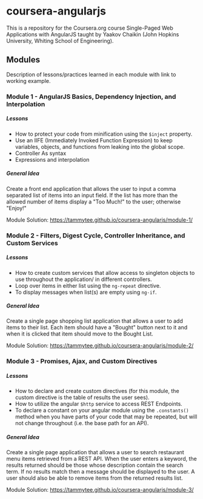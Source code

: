 # coursera-angularjs
This is a repository for the Coursera.org course Single-Paged Web Applications with AngularJS
taught by Yaakov Chaikin (John Hopkins University, Whiting School of Engineering).

## Modules 

Description of lessons/practices learned in each module with link to working example.

### Module 1 - AngularJS Basics, Dependency Injection, and Interpolation

##### Lessons
+ How to protect your code from minification using the `$inject` property. 
+ Use an IIFE (Immediately Invoked Function Expression) to keep variables, objects, and functions
from leaking into the global scope.
+ Controller As syntax
+ Expressions and interpolation


##### General Idea

Create a front end application that allows the user to input a comma separated list of items
into an input field. If the list has more than the allowed number of items display a "Too Much!"
to the user; otherwise "Enjoy!"

Module Solution: https://tammytee.github.io/coursera-angularjs/module-1/

### Module 2 - Filters, Digest Cycle, Controller Inheritance, and Custom Services

##### Lessons

+ How to create custom services that allow access to singleton objects to use throughout the
application/ in different controllers.
+ Loop over items in either list using the `ng-repeat` directive.
+ To display messages when list(s) are empty using `ng-if`.

##### General Idea

Create a single page shopping list application that allows a user to add items to their list. Each 
item should have a "Bought" button next to it and when it is clicked that item should move to the
Bought List.

Module Solution: https://tammytee.github.io/coursera-angularjs/module-2/

### Module 3 - Promises, Ajax, and Custom Directives

##### Lessons
+ How to declare and create custom directives (for this module, the custom directive is the table of 
results the user sees).
+ How to utilize the angular `$http` service to access REST Endpoints.
+ To declare a constant on your angular module using the `.constants()` method when you have parts
of your code that may be repeated, but will not change throughout (i.e. the base path for an API).

##### General Idea
Create a single page application that allows a user to search restaurant menu items retrieved from a 
REST API. When the user enters a keyword, the results returned should be those whose description
contain the search term. If no results match then a message should be displayed to the user. A user
should also be able to remove items from the returned results list.

Module Solution: https://tammytee.github.io/coursera-angularjs/module-3/
